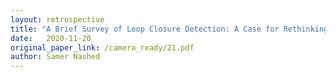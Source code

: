 ```yaml
---
layout: retrospective
title: "A Brief Survey of Loop Closure Detection: A Case for Rethinking Evaluation of Intelligent Systems"
date:   2020-11-20
original_paper_link: /camera_ready/21.pdf
author: Samer Nashed
---
```

